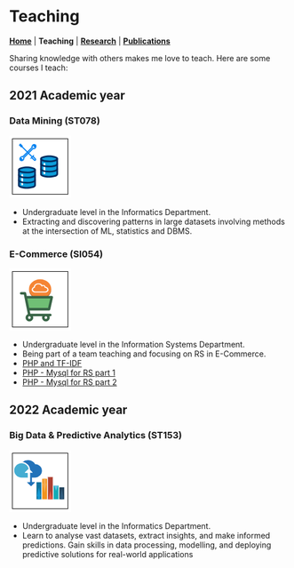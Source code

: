 # Teaching
**[Home](/)** | **Teaching** | **[Research](/research)** | **[Publications](/publications)**

Sharing knowledge with others makes me love to teach. Here are some courses I teach:

## 2021 Academic year
### Data Mining (ST078)
![data mining icon](assets/img/t_data_mining.png)
- Undergraduate level in the Informatics Department.
- Extracting and discovering patterns in large datasets involving methods at the intersection of ML, statistics and DBMS.

### E-Commerce (SI054)
![ecommerce icon](assets/img/t_e_commerce.png)
- Undergraduate level in the Information Systems Department.
- Being part of a team teaching and focusing on RS in E-Commerce.
- [PHP and TF-IDF](https://blog.ariflaksito.net/2022/07/menghitung-tf-idf-menggunakan-kode-php.html)
- [PHP - Mysql for RS part 1](https://blog.ariflaksito.net/2022/07/sistem-rekomendasi-content-based-php-mysql-part1.html)
- [PHP - Mysql for RS part 2](https://blog.ariflaksito.net/2022/07/sistem-rekomendasi-content-based.html)

## 2022 Academic year
### Big Data & Predictive Analytics (ST153)
![ecommerce icon](assets/img/t_big_data.png)
- Undergraduate level in the Informatics Department.
- Learn to analyse vast datasets, extract insights, and make informed predictions. Gain skills in data processing, modelling, and deploying predictive solutions for real-world applications

